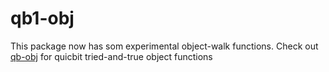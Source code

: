 # qb1-obj

This package now has som experimental object-walk functions. 
Check out [qb-obj](https://github.com/quicbit-js/qb-obj) for quicbit tried-and-true object functions 
